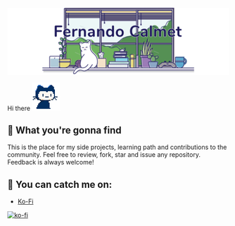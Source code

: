 ![top_image](https://github.com/FernandoCalmet/fernandocalmet/blob/master/git_bg.png)

Hi there <img src="https://github.com/FernandoCalmet/fernandocalmet/blob/master/pixel-mona-heart.gif" width="64" height="64">

## 🔵 What you're gonna find

This is the place for my side projects, learning path and contributions to the community. Feel free to review, fork, star and issue any repository. Feedback is always welcome!

## 🔵 You can catch me on:

- [Ko-Fi](https://ko-fi.com/fernandocalmet)
  
[![ko-fi](https://www.ko-fi.com/img/githubbutton_sm.svg)](https://ko-fi.com/T6T41JKMI)
<!--
**FernandoCalmet/fernandocalmet** is a ✨ _special_ ✨ repository because its `README.md` (this file) appears on your GitHub profile.

Here are some ideas to get you started:

- 🔭 I’m currently working on ...
- 🌱 I’m currently learning ...
- 👯 I’m looking to collaborate on ...
- 🤔 I’m looking for help with ...
- 💬 Ask me about ...
- 📫 How to reach me: ...
- 😄 Pronouns: ...
- ⚡ Fun fact: ...
- ### Hi there 👋
-->
